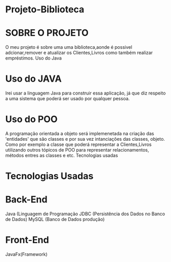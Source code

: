 # Projeto-Biblioteca


# SOBRE O PROJETO


O meu projeto é sobre uma uma biblioteca,aonde é possivel adcionar,remover e atualizar os Clientes,Livros como também realizar empréstimos.
Uso do Java


# Uso do JAVA


Irei usar a linguagem Java para construir essa aplicação, 
já que diz respeito a uma sistema que poderá ser usado por qualquer 
pessoa.



# Uso do POO


A programação orientada a objeto será implemenetada na 
criação das 'entidades' que são classes e por sua vez intanciações das 
classes, objeto. Como por exemplo a classe que poderá representar a 
Clientes,Livros utilizando outros tópicos de POO para 
representar relacionamentos, métodos entres as classes e etc.
Tecnologias usadas


# Tecnologias Usadas


# Back-End


Java (Linguagem de Programação
JDBC (Persistência dos Dados no Banco de Dados)
MySQL (Banco de Dados produção)



# Front-End


JavaFx(Framework)
